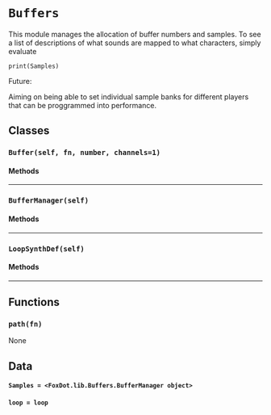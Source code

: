 # `Buffers`

This module manages the allocation of buffer numbers and samples. To see
a list of descriptions of what sounds are mapped to what characters,
simply evaluate

    print(Samples)

Future:

Aiming on being able to set individual sample banks for different players
that can be proggrammed into performance.

## Classes


### `Buffer(self, fn, number, channels=1)`



#### Methods

---

### `BufferManager(self)`



#### Methods

---


### `LoopSynthDef(self)`



#### Methods

---

## Functions


### `path(fn)`

None

## Data

#### `Samples = <FoxDot.lib.Buffers.BufferManager object>`

#### `loop = loop`

